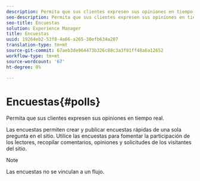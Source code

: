 ```yaml
---
description: Permita que sus clientes expresen sus opiniones en tiempo real.
seo-description: Permita que sus clientes expresen sus opiniones en tiempo real.
seo-title: Encuestas
solution: Experience Manager
title: Encuestas
uuid: 19264eb2-53f8-4a66-a265-38efb634a207
translation-type: tm+mt
source-git-commit: 67aeb3de964473b326c88c3a3f81ff48a6a12652
workflow-type: tm+mt
source-wordcount: '67'
ht-degree: 0%

---
```



# Encuestas{#polls}

Permita que sus clientes expresen sus opiniones en tiempo real.

Las encuestas permiten crear y publicar encuestas rápidas de una sola pregunta en el sitio. Utilice las encuestas para fomentar la participación de los lectores, recopilar comentarios, opiniones y solicitudes de los visitantes del sitio.

>[!NOTE]
>
>Las encuestas no se vinculan a un flujo.

